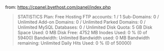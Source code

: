 from: https://cpanel.byethost.com/panel/index.php

>STATISTICS
>Plan:	Free Hosting
>FTP accounts:	1 / 1
>Sub-Domains:	0 / Unlimited
>Add-on Domains:	0 / Unlimited
>Parked Domains:	0 / Unlimited
>MySQL Databases:	0 / Unlimited
>Disk Quota:	5 GB
>Disk Space Used:	0 MB
>Disk Free:	4752 MB
>Inodes Used:	0 % (0 of 59400)
>Bandwidth:	Unlimited
>Bandwidth used:	0 MB
>Bandwidth remaining:	Unlimited
>Daily Hits Used:	0 % (0 of 50000)
